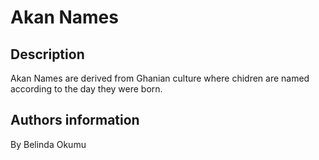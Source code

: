 # Akan Names
## Description
Akan Names are derived from Ghanian culture where chidren are named according to the day they were born.
## Authors information
By Belinda Okumu
<!-- ## Set up instractions
* Open my Github account.
* Git clone my repository.
* Send a pull request.
## Technology used
*HTML
*CSS
*Bootsrap
*JavaScript
## Contributing
Pull requests are welcome.
## Contacts
* Tel: +254706313301
* Email: belindashirkiz@gmail.com
# Licence
Licensed under the  [MIT license](LICENSE).
Copyright (c) 2019 Akan Names -->
